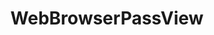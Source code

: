---
title: "WebBrowserPassView"
description: "NirSoft password recovery tool that reveals saved passwords from multiple web browsers including Chrome, Firefox, Opera, and Internet Explorer."
platforms: ["windows"]
categories: ["Windows Forensics", "Credential"]
tags: ["password-recovery", "credential-extraction", "browser-forensics", "saved-passwords", "digital-forensics"]
url: "https://www.nirsoft.net/utils/web_browser_password.html"
documentation: "https://www.nirsoft.net/utils/web_browser_password.html"
---